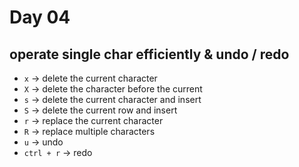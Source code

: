 <!--
 * @Author: your name
 * @Date: 2022-06-01 20:56:41
 * @LastEditTime: 2022-06-12 12:28:52
 * @Description: 
-->

# Day 04

## operate single char efficiently & undo / redo

* `x` -> delete the current character
* `X` -> delete the character before the current
* `s` -> delete the current character and insert
* `S` -> delete the current row and insert
* `r` -> replace the current character
* `R` -> replace multiple characters
* `u` -> undo
* `ctrl + r` -> redo 
